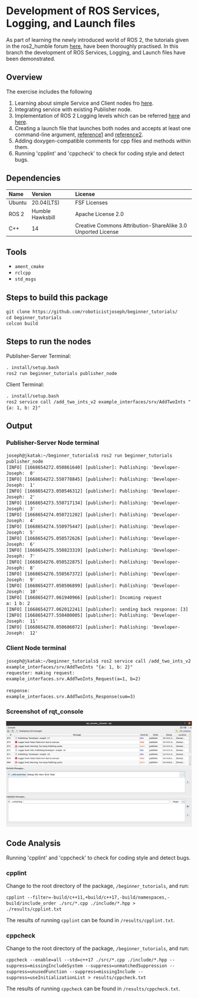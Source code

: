 # Development of ROS Services, Logging, and Launch files

As part of learning the newly introduced world of ROS 2, the tutorials given in the ros2_humble forum [here](http://docs.ros.org/en/humble/Tutorials/Beginner-CLI-Tools.html), have been thoroughly practised. In this branch the development of ROS Services, Logging, and Launch files have been demonstrated.

## Overview
The exercise includes the following
1. Learning about simple Service and Client nodes fro [here](http://docs.ros.org/en/humble/Tutorials/Beginner-Client-Libraries/Writing-A-Simple-Cpp-Service-And-Client.html).
2. Integrating service with existing Publisher node.
3. Implementation of ROS 2 Logging levels which can be referred [here](https://docs.ros2.org/bouncy/api/rclcpp/logging_8hpp.html) and [here](https://docs.ros.org/en/foxy/Tutorials/Beginner-CLI-Tools/Using-Rqt-Console/Using-Rqt-Console.html#logger-levels).
4. Creating a launch file that launches both nodes and accepts at least one command-line argument, [reference1](https://docs.ros.org/en/foxy/Tutorials/Intermediate/Launch/Creating-Launch-Files.html) and [reference2](https://docs.ros.org/en/foxy/How-To-Guides/Launch-file-different-formats.html).
5. Adding doxygen-compatible comments for cpp files and methods within them.
6. Running 'cpplint' and 'cppcheck' to check for coding style and detect bugs.


## Dependencies
| Name | Version | License |
| :--- | :--- | :--- |
| Ubuntu | 20.04(LTS) | FSF Licenses |
| ROS 2 | Humble Hawksbill | Apache License 2.0 |
| C++ | 14 | Creative Commons Attribution-ShareAlike 3.0 Unported License |

## Tools
* ```ament_cmake```
* ```rclcpp```
* ```std_msgs```

## Steps to build this package
```
git clone https://github.com/roboticistjoseph/beginner_tutorials/
cd beginner_tutorials
colcon build
```

## Steps to run the nodes
Publisher-Server Terminal:
```
. install/setup.bash
ros2 run beginner_tutorials publisher_node 
```

Client Terminal:
```
. install/setup.bash
ros2 service call /add_two_ints_v2 example_interfaces/srv/AddTwoInts "{a: 1, b: 2}"
```

## Output
### Publisher-Server Node terminal
```
joseph@jkatak:~/beginner_tutorials$ ros2 run beginner_tutorials publisher_node 
[INFO] [1668654272.050861640] [publisher]: Publishing: 'Developer- Joseph:  0'
[INFO] [1668654272.550778845] [publisher]: Publishing: 'Developer- Joseph:  1'
[INFO] [1668654273.050546312] [publisher]: Publishing: 'Developer- Joseph:  2'
[INFO] [1668654273.550717134] [publisher]: Publishing: 'Developer- Joseph:  3'
[INFO] [1668654274.050721202] [publisher]: Publishing: 'Developer- Joseph:  4'
[INFO] [1668654274.550975447] [publisher]: Publishing: 'Developer- Joseph:  5'
[INFO] [1668654275.050572626] [publisher]: Publishing: 'Developer- Joseph:  6'
[INFO] [1668654275.550823319] [publisher]: Publishing: 'Developer- Joseph:  7'
[INFO] [1668654276.050522875] [publisher]: Publishing: 'Developer- Joseph:  8'
[INFO] [1668654276.550567372] [publisher]: Publishing: 'Developer- Joseph:  9'
[INFO] [1668654277.050506899] [publisher]: Publishing: 'Developer- Joseph:  10'
[INFO] [1668654277.061940966] [publisher]: Incoming request
a: 1 b: 2
[INFO] [1668654277.062012241] [publisher]: sending back response: [3]
[INFO] [1668654277.550480005] [publisher]: Publishing: 'Developer- Joseph:  11'
[INFO] [1668654278.050686072] [publisher]: Publishing: 'Developer- Joseph:  12'

```

### Client Node terminal
```
joseph@jkatak:~/beginner_tutorials$ ros2 service call /add_two_ints_v2 example_interfaces/srv/AddTwoInts "{a: 1, b: 2}"
requester: making request: example_interfaces.srv.AddTwoInts_Request(a=1, b=2)

response:
example_interfaces.srv.AddTwoInts_Response(sum=3)

```
### Screenshot of rqt_console
![rqt_console](/results/rqt_console.png) 

## Code Analysis
Running 'cpplint' and 'cppcheck' to check for coding style and detect bugs.
### cpplint
Change to the root directory of the package, ```/beginner_tutorials```, and run:
```
cpplint --filter=-build/c++11,+build/c++17,-build/namespaces,-build/include_order ./src/*.cpp ./include/*.hpp > ./results/cpplint.txt
```
The results of running ```cpplint``` can be found in ```/results/cpplint.txt```.

### cppcheck
Change to the root directory of the package, ```/beginner_tutorials```, and run:
```
cppcheck --enable=all --std=c++17 ./src/*.cpp ./include/*.hpp --suppress=missingIncludeSystem --suppress=unmatchedSuppression --suppress=unusedFunction --suppress=missingInclude --suppress=useInitializationList > results/cppcheck.txt
```
The results of running ```cppcheck``` can be found in ```/results/cppcheck.txt```.